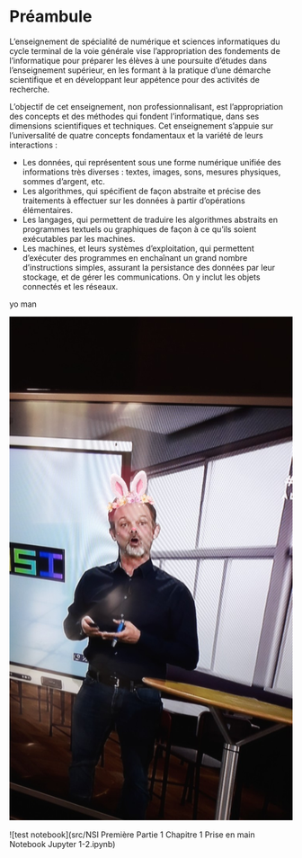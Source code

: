 # Préambule

L’enseignement de spécialité de numérique et sciences informatiques du cycle terminal de la
voie générale vise l’appropriation des fondements de l’informatique pour préparer les élèves
à une poursuite d’études dans l’enseignement supérieur, en les formant à la pratique d’une
démarche scientifique et en développant leur appétence pour des activités de recherche.

L’objectif de cet enseignement, non professionnalisant, est l’appropriation des concepts et
des méthodes qui fondent l’informatique, dans ses dimensions scientifiques et techniques.
Cet enseignement s’appuie sur l’universalité de quatre concepts fondamentaux et la variété
de leurs interactions :

- Les données, qui représentent sous une forme numérique unifiée des informations
très diverses : textes, images, sons, mesures physiques, sommes d’argent, etc.
- Les algorithmes, qui spécifient de façon abstraite et précise des traitements à
effectuer sur les données à partir d’opérations élémentaires.
- Les langages, qui permettent de traduire les algorithmes abstraits en programmes
textuels ou graphiques de façon à ce qu’ils soient exécutables par les machines.
- Les machines, et leurs systèmes d’exploitation, qui permettent d’exécuter des
programmes en enchaînant un grand nombre d’instructions simples, assurant la
persistance des données par leur stockage, et de gérer les communications. On y
inclut les objets connectés et les réseaux.

yo man 

![lumni](lumni.png)

![test notebook](src/NSI Première Partie 1 Chapitre 1 Prise en main Notebook Jupyter 1-2.ipynb)
